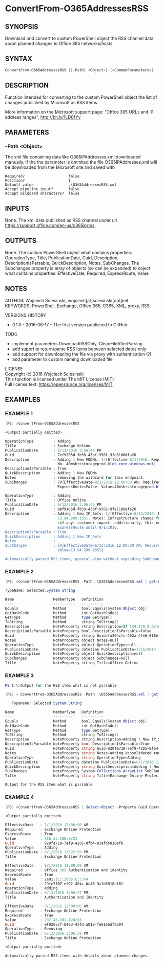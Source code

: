 # ConvertFrom-O365AddressesRSS
## SYNOPSIS
Download and convert to custom PowerShell object the RSS channel data about planned changes to Office 365 networks/hosts.

## SYNTAX
```powershell
ConvertFrom-O365AddressesRSS [[-Path] <Object>] [<CommonParameters>]
```

## DESCRIPTION
Function intended for converting to the custom PowerShell object the list of changes published by Microsoft as RSS items.

More information on the Microsoft support page: "Office 365 URLs and IP address ranges", http://bit.ly/1LD8fYv

## PARAMETERS
### -Path &lt;Object&gt;
The xml file containing data like O365IPAddresses.xml downloaded manually. 
If the the parameter is ommited the file O365IPAddresses.xml will be downloaded from the Microsoft site and saved with
```
Required?                    false
Position?                    1
Default value                .\O365AddressesRSS.xml
Accept pipeline input?       false
Accept wildcard characters?  false
```

## INPUTS
None. The xml data published as RSS channel under url https://support.office.com/en-us/o365ip/rss.

## OUTPUTS

None. The custom PowerShell object what contains properties: OperationType, Title, PublicationDate, Guid, Description, DescriptionIsParsable, QuickDescription, Notes, SubChanges. The Subchanges property is array of objects (so can be expanded) to object what contains properties:  EffectiveDate, Required, ExpressRoute, Value

## NOTES
AUTHOR: Wojciech Sciesinski, wojciech[at]sciesinski[dot]net  
KEYWORDS: PowerShell, Exchange, Office 365, O365, XML, proxy, RSS  

VERSIONS HISTORY  
- 0.1.0 - 2016-06-17 - The first version published to GitHub

TODO  
- implement parameters DownloadRSSOnly, CleanFileAfterParsing  
- add suport to return/parse RSS items between selected dates only  
- add support for downloading the file via proxy with authentication (?)  
- add parameter to custom naming downloaded file  

    
LICENSE  
Copyright (c) 2016 Wojciech Sciesinski  
This function is licensed under The MIT License (MIT)  
Full license text: https://opensource.org/licenses/MIT  

## EXAMPLES
### EXAMPLE 1
```powershell
[PS] >ConvertFrom-O365AddressesRSS

<Output partially omitted>

OperationType         : Adding
Title                 : Exchange Online
PublicationDate       : 6/13/2016 3:06:43 PM
Guid                  : 7ef9205d-fb30-43bf-9501-9fe8106dfa20
Description           : Adding 1 New FQDNs; 1/[Effective 8/1/2016. Required: Exchange Online Protection. ExpressRoute:
                        No. 40mshrcstorageprod.blob.core.windows.net]. Notes: removing the wildcard for this endpoint.
DescriptionIsParsable : True
QuickDescription      : Adding 1 New FQDNs
Notes                 : removing the wildcard for this endpoint.
SubChanges            : {@{EffectiveDate=8/1/2016 12:00:00 AM; Required=Exchange Online Protection;
                        ExpressRoute=False; Value=40mshrcstorageprod.blob.core.windows.net}}

OperationType         : Adding
Title                 : Office Online
PublicationDate       : 6/13/2016 3:06:45 PM
Guid                  : 8ef9105d-fb30-43bf-9502-9fe7106efa20
Description           : Adding 1 New IP_Sets; 1/[Effective 6/13/2016. Required: Office Online. ExpressRoute: Yes.
                        13.94.209.165]. Notes: Infrastructure change for a small component of Office Online, minimal
                        (if any) customer impact; additionally, this endpoint wonĂ˘â'¬â"˘t be available via
                        ExpressRoute until 8/1/2016.
DescriptionIsParsable : True
QuickDescription      : Adding 1 New IP_Sets
Notes                 :
SubChanges            : {@{EffectiveDate=6/13/2016 12:00:00 AM; Required=Office Online; ExpressRoute=True;
                        Value=13.94.209.165}}

Automatically parsed RSS items, general view without expanding SubChanges
```

 
### EXAMPLE 2
```powershell
[PS] >ConvertFrom-O365AddressesRSS -Path .\O365AddressesRSS.xml | get-member

TypeName: Selected.System.String

Name                  MemberType   Definition
----                  ----------   ----------
Equals                Method       bool Equals(System.Object obj)
GetHashCode           Method       int GetHashCode()
GetType               Method       type GetType()
ToString              Method       string ToString()
Description           NoteProperty string Description=If 134.170.0.0/16 has already been added from the Office 365 l...
DescriptionIsParsable NoteProperty bool DescriptionIsParsable=False
Guid                  NoteProperty string Guid=fa204cfc-402a-4fe6-818e-f9105dfb303b
Notes                 NoteProperty object Notes=null
OperationType         NoteProperty object OperationType=null
PublicationDate       NoteProperty datetime PublicationDate=7/15/2014 7:00:00 AM
QuickDescription      NoteProperty object QuickDescription=null
SubChanges            NoteProperty object SubChanges=null
Title                 NoteProperty string Title=Office Online
```

 
### EXAMPLE 3
```powershell
PS C:\>Output for the RSS item what is not parsable

[PS] > ConvertFrom-O365AddressesRSS -Path .\O365AddressesRSS.xml | get-member

   TypeName: Selected.System.String

Name                  MemberType   Definition
----                  ----------   ----------
Equals                Method       bool Equals(System.Object obj)
GetHashCode           Method       int GetHashCode()
GetType               Method       type GetType()
ToString              Method       string ToString()
Description           NoteProperty string Description=Adding 1 New IP_Sets; 1/[Effective 7/1/2016. Required: Exchang...
DescriptionIsParsable NoteProperty bool DescriptionIsParsable=True
Guid                  NoteProperty string Guid=029fe710-7ef9-4205-8fb4-03afd6018ef8
Notes                 NoteProperty string Notes=adding consolidated range.
OperationType         NoteProperty string OperationType=Adding
PublicationDate       NoteProperty datetime PublicationDate=6/1/2016 12:22:56 PM
QuickDescription      NoteProperty string QuickDescription=Adding 1 New IP_Sets
SubChanges            NoteProperty System.Collections.ArrayList SubChanges=
Title                 NoteProperty string Title=Exchange Online Protection

Output for the RSS item what is parsable
```

 
### EXAMPLE 4
```powershell
[PS] >ConvertFrom-O365AddressesRSS | Select-Object -Property Guid,OperationType,PublicationDate,Title -ExpandProperty SubChanges

<Output partially omitted>

EffectiveDate   : 7/1/2016 12:00:00 AM
Required        : Exchange Online Protection
ExpressRoute    : True
Value           : 216.32.180.0/23
Guid            : 029fe710-7ef9-4205-8fb4-03afd6018ef8
OperationType   : Adding
PublicationDate : 6/1/2016 12:22:56 PM
Title           : Exchange Online Protection

EffectiveDate   : 8/1/2016 12:00:00 AM
Required        : Office 365 Authentication and identity
ExpressRoute    : True
Value           : 2a01:111:2005:6::/64
Guid            : 29fe7107-ef92-404c-bc40-3afd6018ef81
OperationType   : Adding
PublicationDate : 6/13/2016 3:06:37 PM
Title           : Authentication and Identity

EffectiveDate   : 8/1/2016 12:00:00 AM
Required        : Exchange Online Protection
ExpressRoute    : True
Value           : 207.46.101.128/26
Guid            : ef9205cf-b403-4afd-a018-fe8106dfa304
OperationType   : Removing
PublicationDate : 6/13/2016 3:06:39 PM
Title           : Exchange Online Protection

<Output partially omitted>

Automatically parsed RSS items with details about planned changes.
```



